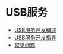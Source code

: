 # USB服务

- [USB服务开发概述](usb-overview.md)
- [USB服务开发指导](usb-guidelines.md)
- [常见问题](../faqs/faqs-usb.md)


